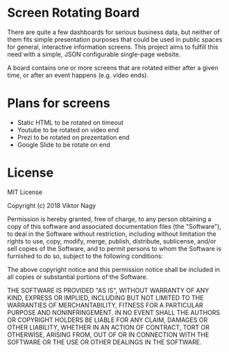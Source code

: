 # Screen Rotating Board

There are quite a few dashboards for serious business data, but neither of them fits simple presentation purposes that could be used in public spaces for general, interactive information screens. This project aims to fulfill this need with a simple, JSON configurable single-page website.

A board contains one or more screens that are rotated either after a given time, or after an event happens (e.g. video ends).

# Plans for screens

* Static HTML to be rotated on timeout
* Youtube to be rotated on video end
* Prezi to be rotated on prezentation end
* Google Slide to be rotate on end

# License

MIT License

Copyright (c) 2018 Viktor Nagy

Permission is hereby granted, free of charge, to any person obtaining a copy
of this software and associated documentation files (the "Software"), to deal
in the Software without restriction, including without limitation the rights
to use, copy, modify, merge, publish, distribute, sublicense, and/or sell
copies of the Software, and to permit persons to whom the Software is
furnished to do so, subject to the following conditions:

The above copyright notice and this permission notice shall be included in all
copies or substantial portions of the Software.

THE SOFTWARE IS PROVIDED "AS IS", WITHOUT WARRANTY OF ANY KIND, EXPRESS OR
IMPLIED, INCLUDING BUT NOT LIMITED TO THE WARRANTIES OF MERCHANTABILITY,
FITNESS FOR A PARTICULAR PURPOSE AND NONINFRINGEMENT. IN NO EVENT SHALL THE
AUTHORS OR COPYRIGHT HOLDERS BE LIABLE FOR ANY CLAIM, DAMAGES OR OTHER
LIABILITY, WHETHER IN AN ACTION OF CONTRACT, TORT OR OTHERWISE, ARISING FROM,
OUT OF OR IN CONNECTION WITH THE SOFTWARE OR THE USE OR OTHER DEALINGS IN THE
SOFTWARE.
